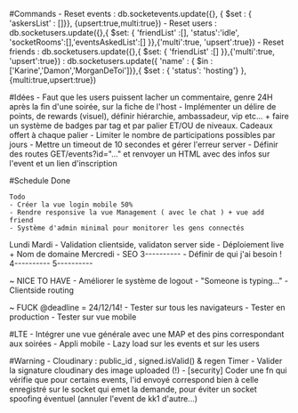 
#Commands
	- Reset events  : db.socketevents.update({}, { $set : { 'askersList' : []}}, {upsert:true,multi:true})
	- Reset users   : db.socketusers.update({},{ $set: { 'friendList' :[], 'status':'idle', 'socketRooms':[],'eventsAskedList':[] }},{'multi':true, 'upsert':true})
	- Reset friends : db.socketusers.update({},{ $set: { 'friendList' :[] }},{'multi':true, 'upsert':true})
					: db.socketusers.update({ 'name' : { $in : ['Karine','Damon','MorganDeToi']}},{ $set : { 'status': 'hosting'} }, {multi:true,upsert:true})

#Idées
	- Faut que les users puissent lacher un commentaire, genre 24H après la fin d'une soirée, sur la fiche de l'host
	- Implémenter un délire de points, de rewards (visuel), définir hiérarchie, ambassadeur, vip etc...
	  + faire un système de badges par tag et par palier ET/OU de niveaux. Cadeaux offert à chaque palier
	- Limiter le nombre de participations possibles par jours
	- Mettre un timeout de 10 secondes et gérer l'erreur server
	- Définir des routes  GET/events?id="..." et renvoyer un HTML avec des infos sur l'event et un lien d'inscription

#Schedule 
 	Done

 	Todo
	- Créer la vue login mobile 50%
	- Rendre responsive la vue Management ( avec le chat ) + vue add friend 
	- Système d'admin minimal pour monitorer les gens connectés

  Lundi
  Mardi
	- Validation clientside, validaton server side
	- Déploiement live + Nom de domaine
  Mercredi
	- SEO
  3----------
    - Définir de qui j'ai besoin ! 
  4----------
  5---------- 

  ~ NICE TO HAVE
	- Améliorer le système de logout
	- "Someone is typing..."
	- Clientside routing

  ~ FUCK @deadline = 24/12/14!
	- Tester sur tous les navigateurs
	- Tester en production
	- Tester sur vue mobile
  
#LTE 
	- Intégrer une vue générale avec une MAP et des pins correspondant aux soirées
	- Appli mobile 
	- Lazy load sur les events et sur les users

#Warning
	- Cloudinary : public_id , signed.isValid() & regen Timer
	- Valider la signature cloudinary des image uploaded (!)
	- [security] Coder une fn qui vérifie que pour certains events, l'id envoyé correspond bien à celle enregistré 
	  sur le socket qui emet la demande, pour éviter un socket spoofing éventuel (annuler l'event de kk1 d'autre...)
